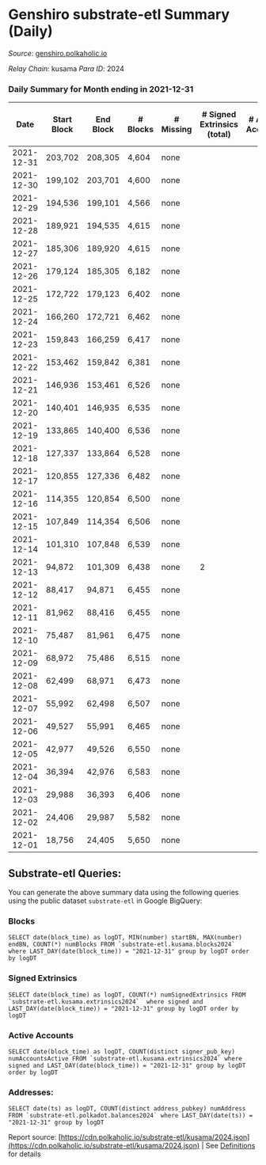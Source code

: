 # Genshiro substrate-etl Summary (Daily)

_Source_: [genshiro.polkaholic.io](https://genshiro.polkaholic.io)

*Relay Chain*: kusama
*Para ID*: 2024



### Daily Summary for Month ending in 2021-12-31


| Date | Start Block | End Block | # Blocks | # Missing | # Signed Extrinsics (total) | # Active Accounts | # Addresses with Balances | # Events | # Transfers | # XCM Transfers In | # XCM Transfers Out |
| ---- | ----------- | --------- | -------- | --------- | --------------------------- | ----------------- | ------------------------- | -------- | ----------- | ------------------ | ------------------- |
| 2021-12-31 | 203,702 | 208,305 | 4,604 | none  |  |  | 20 | 9,216 |   |   |   |
| 2021-12-30 | 199,102 | 203,701 | 4,600 | none  |  |  | 20 | 9,208 |   |   |   |
| 2021-12-29 | 194,536 | 199,101 | 4,566 | none  |  |  | 20 | 9,139 |   |   |   |
| 2021-12-28 | 189,921 | 194,535 | 4,615 | none  |  |  | 20 | 9,238 |   |   |   |
| 2021-12-27 | 185,306 | 189,920 | 4,615 | none  |  |  | 20 | 9,238 |   |   |   |
| 2021-12-26 | 179,124 | 185,305 | 6,182 | none  |  |  | 20 | 12,374 |   |   |   |
| 2021-12-25 | 172,722 | 179,123 | 6,402 | none  |  |  | 20 | 12,815 |   |   |   |
| 2021-12-24 | 166,260 | 172,721 | 6,462 | none  |  |  | 20 | 12,934 |   |   |   |
| 2021-12-23 | 159,843 | 166,259 | 6,417 | none  |  |  | 20 | 12,845 |   |   |   |
| 2021-12-22 | 153,462 | 159,842 | 6,381 | none  |  |  | 20 | 12,773 |   |   |   |
| 2021-12-21 | 146,936 | 153,461 | 6,526 | none  |  |  | 20 | 13,063 |   |   |   |
| 2021-12-20 | 140,401 | 146,935 | 6,535 | none  |  |  | 20 | 13,080 |   |   |   |
| 2021-12-19 | 133,865 | 140,400 | 6,536 | none  |  |  | 20 | 13,083 |   |   |   |
| 2021-12-18 | 127,337 | 133,864 | 6,528 | none  |  |  | 20 | 13,067 |   |   |   |
| 2021-12-17 | 120,855 | 127,336 | 6,482 | none  |  |  | 20 | 12,975 |   |   |   |
| 2021-12-16 | 114,355 | 120,854 | 6,500 | none  |  |  | 20 | 13,011 |   |   |   |
| 2021-12-15 | 107,849 | 114,354 | 6,506 | none  |  |  | 20 | 13,023 |   |   |   |
| 2021-12-14 | 101,310 | 107,848 | 6,539 | none  |  |  | 20 | 13,089 |   |   |   |
| 2021-12-13 | 94,872 | 101,309 | 6,438 | none  | 2 |  | 20 | 12,893 |   |   |   |
| 2021-12-12 | 88,417 | 94,871 | 6,455 | none  |  |  | 20 | 12,921 |   |   |   |
| 2021-12-11 | 81,962 | 88,416 | 6,455 | none  |  |  | 20 | 12,921 |   |   |   |
| 2021-12-10 | 75,487 | 81,961 | 6,475 | none  |  |  | 20 | 12,961 |   |   |   |
| 2021-12-09 | 68,972 | 75,486 | 6,515 | none  |  |  | 20 | 13,041 |   |   |   |
| 2021-12-08 | 62,499 | 68,971 | 6,473 | none  |  |  | 20 | 12,956 |   |   |   |
| 2021-12-07 | 55,992 | 62,498 | 6,507 | none  |  |  | 20 | 13,025 |   |   |   |
| 2021-12-06 | 49,527 | 55,991 | 6,465 | none  |  |  | 20 | 12,941 |   |   |   |
| 2021-12-05 | 42,977 | 49,526 | 6,550 | none  |  |  | 20 | 13,111 |   |   |   |
| 2021-12-04 | 36,394 | 42,976 | 6,583 | none  |  |  | 20 | 13,177 |   |   |   |
| 2021-12-03 | 29,988 | 36,393 | 6,406 | none  |  |  | 20 | 12,823 |   |   |   |
| 2021-12-02 | 24,406 | 29,987 | 5,582 | none  |  |  | 20 | 11,173 |   |   |   |
| 2021-12-01 | 18,756 | 24,405 | 5,650 | none  |  |  | 20 | 11,309 |   |   |   |

## Substrate-etl Queries:
You can generate the above summary data using the following queries using the public dataset `substrate-etl` in Google BigQuery:


### Blocks
```
SELECT date(block_time) as logDT, MIN(number) startBN, MAX(number) endBN, COUNT(*) numBlocks FROM `substrate-etl.kusama.blocks2024`  where LAST_DAY(date(block_time)) = "2021-12-31" group by logDT order by logDT
```


### Signed Extrinsics
```
SELECT date(block_time) as logDT, COUNT(*) numSignedExtrinsics FROM `substrate-etl.kusama.extrinsics2024`  where signed and LAST_DAY(date(block_time)) = "2021-12-31" group by logDT order by logDT
```


### Active Accounts
```
SELECT date(block_time) as logDT, COUNT(distinct signer_pub_key) numAccountsActive FROM `substrate-etl.kusama.extrinsics2024` where signed and LAST_DAY(date(block_time)) = "2021-12-31" group by logDT order by logDT
```


### Addresses:
```
SELECT date(ts) as logDT, COUNT(distinct address_pubkey) numAddress FROM `substrate-etl.polkadot.balances2024` where LAST_DAY(date(ts)) = "2021-12-31" group by logDT
```



Report source: [https://cdn.polkaholic.io/substrate-etl/kusama/2024.json](https://cdn.polkaholic.io/substrate-etl/kusama/2024.json) | See [Definitions](/DEFINITIONS.md) for details
